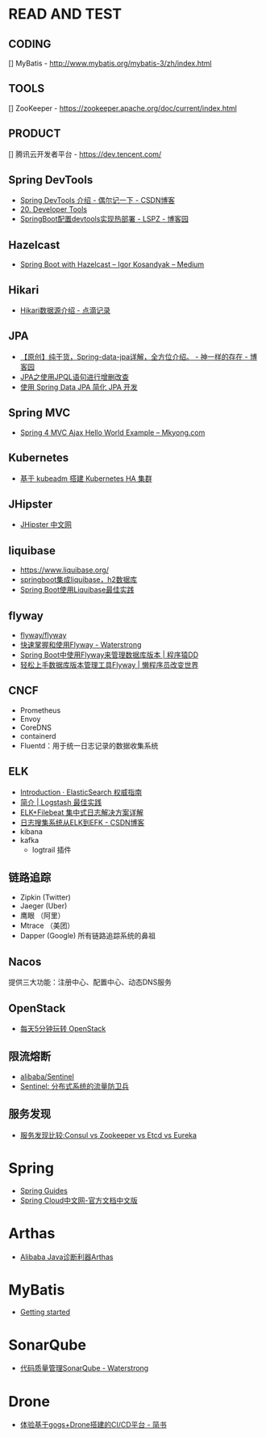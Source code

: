 # READ AND TEST

## CODING

[] MyBatis - http://www.mybatis.org/mybatis-3/zh/index.html

## TOOLS

[] ZooKeeper - https://zookeeper.apache.org/doc/current/index.html

## PRODUCT

[] 腾讯云开发者平台 - https://dev.tencent.com/

## Spring DevTools

* [Spring DevTools 介绍 - 偶尔记一下 - CSDN博客](https://blog.csdn.net/isea533/article/details/70495714)
* [20. Developer Tools](https://docs.spring.io/spring-boot/docs/current/reference/html/using-boot-devtools.html)
* [SpringBoot配置devtools实现热部署 - LSPZ - 博客园](https://www.cnblogs.com/lspz/p/6832358.html)

## Hazelcast

* [Spring Boot with Hazelcast – Igor Kosandyak – Medium](https://medium.com/@igorkosandyak/spring-boot-with-hazelcast-b04d13927745)

## Hikari

* [Hikari数据源介绍 - 点滴记录](https://izhong.me/index.php/archives/78/)

## JPA

* [【原创】纯干货，Spring-data-jpa详解，全方位介绍。 - 神一样的存在 - 博客园](https://www.cnblogs.com/dreamroute/p/5173896.html)
* [JPA之使用JPQL语句进行增删改查](https://www.jianshu.com/p/06beda1a0831)
* [使用 Spring Data JPA 简化 JPA 开发](https://www.ibm.com/developerworks/cn/opensource/os-cn-spring-jpa/index.html)

## Spring MVC

* [Spring 4 MVC Ajax Hello World Example – Mkyong.com](https://www.mkyong.com/spring-mvc/spring-4-mvc-ajax-hello-world-example/)

## Kubernetes

* [基于 kubeadm 搭建 Kubernetes HA 集群](https://github.com/zhangjiongdev/k8s/blob/master/k8shacluster.md)

## JHipster

* [JHipster 中文网](https://www.jhipster-cn.tech/)

## liquibase

* https://www.liquibase.org/
* [springboot集成liquibase，h2数据库](https://www.cnblogs.com/jin-zhe/p/8203890.html)
* [Spring Boot使用Liquibase最佳实践](https://segmentfault.com/a/1190000016641122)

## flyway

* [flyway/flyway](https://github.com/flyway/flyway)
* [快速掌握和使用Flyway - Waterstrong](https://blog.waterstrong.me/flyway-in-practice/)
* [Spring Boot中使用Flyway来管理数据库版本 | 程序猿DD](http://blog.didispace.com/spring-boot-flyway-db-version/)
* [轻松上手数据库版本管理工具Flyway | 懒程序员改变世界](http://qinghua.github.io/flyway/)

## CNCF

  * Prometheus
  * Envoy
  * CoreDNS
  * containerd
  * Fluentd：用于统一日志记录的数据收集系统

## ELK

* [Introduction · ElasticSearch 权威指南](https://fuxiaopang.gitbooks.io/learnelasticsearch/)
* [简介 | Logstash 最佳实践](https://doc.yonyoucloud.com/doc/logstash-best-practice-cn/index.html)
* [ELK+Filebeat 集中式日志解决方案详解](https://www.ibm.com/developerworks/cn/opensource/os-cn-elk-filebeat/index.html)
* [日志搜集系统从ELK到EFK - CSDN博客](https://blog.csdn.net/mawming/article/details/78344939)
* kibana
* kafka
  * logtrail 插件

## 链路追踪

  * Zipkin (Twitter)
  * Jaeger (Uber)
  * 鹰眼 （阿里）
  * Mtrace （美团）
  * Dapper (Google) 所有链路追踪系统的鼻祖

## Nacos 

提供三大功能：注册中心、配置中心、动态DNS服务

## OpenStack

* [每天5分钟玩转 OpenStack](https://www.ibm.com/developerworks/community/blogs/132cfa78-44b0-4376-85d0-d3096cd30d3f?sortby=0&order=asc&maxresults=15&page=0&lang=en)

## 限流熔断

* [alibaba/Sentinel](https://github.com/alibaba/Sentinel)
* [Sentinel: 分布式系统的流量防卫兵](https://github.com/alibaba/Sentinel/wiki/%E4%BB%8B%E7%BB%8D)

## 服务发现

* [服务发现比较:Consul vs Zookeeper vs Etcd vs Eureka](https://luyiisme.github.io/2017/04/22/spring-cloud-service-discovery-products/)

# Spring

* [Spring Guides](https://spring.io/guides)
* [Spring Cloud中文网-官方文档中文版](https://www.springcloud.cc/)

# Arthas

* [Alibaba Java诊断利器Arthas](https://alibaba.github.io/arthas/)

# MyBatis

* [Getting started](https://mybatis.org/mybatis-3/getting-started.html)

# SonarQube

* [代码质量管理SonarQube - Waterstrong](https://blog.waterstrong.me/sonarqube-by-step/)

# Drone

* [体验基于gogs+Drone搭建的CI/CD平台 - 简书](https://www.jianshu.com/p/15506f46f75a)
